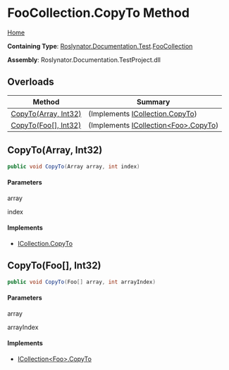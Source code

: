 # FooCollection\.CopyTo Method

[Home](../../../../../README.md)

**Containing Type**: [Roslynator.Documentation.Test](../../README.md)\.[FooCollection](../README.md)

**Assembly**: Roslynator\.Documentation\.TestProject\.dll

## Overloads

| Method | Summary |
| ------ | ------- |
| [CopyTo(Array, Int32)](#Roslynator_Documentation_Test_FooCollection_CopyTo_System_Array_System_Int32_) |  \(Implements [ICollection.CopyTo](https://docs.microsoft.com/en-us/dotnet/api/system.collections.icollection.copyto)\) |
| [CopyTo(Foo\[\], Int32)](#Roslynator_Documentation_Test_FooCollection_CopyTo_Roslynator_Documentation_Test_Foo___System_Int32_) |  \(Implements [ICollection\<Foo>.CopyTo](https://docs.microsoft.com/en-us/dotnet/api/system.collections.generic.icollection-1.copyto)\) |

## CopyTo\(Array, Int32\)<a name="Roslynator_Documentation_Test_FooCollection_CopyTo_System_Array_System_Int32_"></a>

```csharp
public void CopyTo(Array array, int index)
```

#### Parameters

array



index



#### Implements

* [ICollection.CopyTo](https://docs.microsoft.com/en-us/dotnet/api/system.collections.icollection.copyto)

## CopyTo\(Foo\[\], Int32\)<a name="Roslynator_Documentation_Test_FooCollection_CopyTo_Roslynator_Documentation_Test_Foo___System_Int32_"></a>

```csharp
public void CopyTo(Foo[] array, int arrayIndex)
```

#### Parameters

array



arrayIndex



#### Implements

* [ICollection\<Foo>.CopyTo](https://docs.microsoft.com/en-us/dotnet/api/system.collections.generic.icollection-1.copyto)
